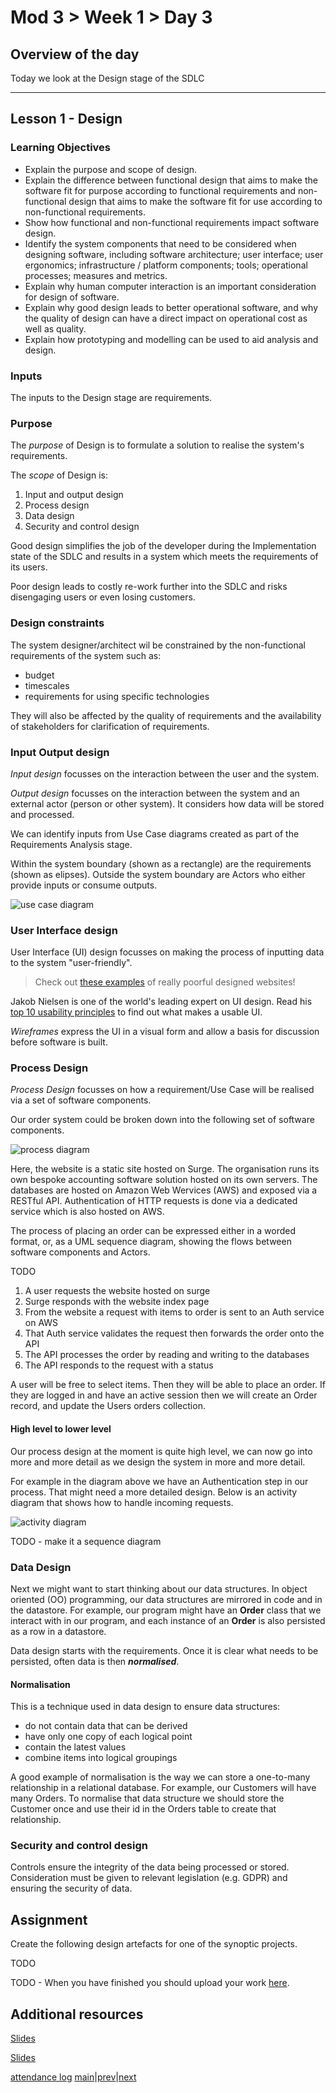 # Mod 3 > Week 1 > Day 3

## Overview of the day

Today we look at the Design stage of the SDLC

----

## Lesson 1 - Design

### Learning Objectives

*   Explain the purpose and scope of design. 
*   Explain the difference between functional design that aims to make the software fit for purpose according to functional requirements and non-functional design that aims to make the software fit for use according to non-functional requirements.
*   Show how functional and non-functional requirements impact software design. 
*   Identify the system components that need to be considered when designing software, including software architecture; user interface; user ergonomics; infrastructure / platform components; tools; operational processes; measures and metrics. 
*   Explain why human computer interaction is an important consideration for design of software. 
*   Explain why good design leads to better operational software, and why the quality of design can have a direct impact on operational cost as well as quality. 
*   Explain how prototyping and modelling can be used to aid analysis and design. 

### Inputs

The inputs to the Design stage are requirements. 

### Purpose
The _purpose_ of Design is to formulate a solution to realise the system's requirements. 

The _scope_ of Design is:

1. Input and output design
1. Process design
1. Data design
1. Security and control design

Good design simplifies the job of the developer during the Implementation state of the SDLC and results in a system which meets the requirements of its users.

Poor design leads to costly re-work further into the SDLC and risks disengaging users or even losing customers.

### Design constraints
The system designer/architect wil be constrained by the non-functional requirements of the system such as:
* budget
* timescales
* requirements for using specific technologies

They will also be affected by the quality of requirements and the availability of stakeholders for clarification of requirements.

### Input Output design

_Input design_ focusses on the interaction between the user and the system.

_Output design_ focusses on the interaction between the system and an external actor (person or other system). It considers how data will be stored and processed.

We can identify inputs from Use Case diagrams created as part of the Requirements Analysis stage. 

Within the system boundary (shown as a rectangle) are the requirements (shown as elipses). Outside the system boundary are Actors who either provide inputs or consume outputs. 

![use case diagram](https://user-images.githubusercontent.com/4499581/75772283-8ee84480-5d43-11ea-9c95-defd5db09005.jpg)

### User Interface design
User Interface (UI) design focusses on making the process of inputting data to the system "user-friendly". 

> Check out [these examples](https://www.elegantthemes.com/blog/resources/bad-web-design-a-look-at-the-most-hilariously-terrible-websites-from-around-the-web) of really poorful designed websites!

Jakob Nielsen is one of the world's leading expert on UI design. Read his [top 10 usability principles](https://www.nngroup.com/articles/ten-usability-heuristics/) to find out what makes a usable UI.

_Wireframes_ express the UI in a visual form and allow a basis for discussion before software is built.

### Process Design
_Process Design_ focusses on how a requirement/Use Case will be realised via a set of software components.

Our order system could be broken down into the following set of software components.

![process diagram](https://user-images.githubusercontent.com/4499581/75778926-9feb8280-5d50-11ea-8179-519a861ecf95.jpg)

Here, the website is a static site hosted on Surge. The organisation runs its own bespoke accounting software solution hosted on its own servers. The databases are hosted on Amazon Web Wervices (AWS) and exposed via a RESTful API. Authentication of HTTP requests is done via a dedicated service which is also hosted on AWS.

The process of placing an order can be expressed either in a worded format, or, as a UML sequence diagram, showing the flows between software components and Actors.

TODO

1.  A user requests the website hosted on surge
2.  Surge responds with the website index page
3.  From the website a request with items to order is sent to an Auth service on AWS
4.  That Auth service validates the request then forwards the order onto the API
5.  The API processes the order by reading and writing to the databases
6.  The API responds to the request with a status

A user will be free to select items. Then they will be able to place an order. If they are logged in and have an active session then we will create an Order record, and update the Users orders collection.

#### High level to lower level

Our process design at the moment is quite high level, we can now go into more and more detail as we design the system in more and more detail.

For example in the diagram above we have an Authentication step in our process. That might need a more detailed design. Below is an activity diagram that shows how to handle incoming requests.

![activity diagram](https://user-images.githubusercontent.com/4499581/75785433-a16e7800-5d5b-11ea-9edc-405fb8d53d29.jpg)

TODO - make it a sequence diagram

### Data Design

Next we might want to start thinking about our data structures. In object oriented (OO) programming, our data structures are mirrored in code and in the datastore. For example, our program might have an **Order** class that we interact with in our program, and each instance of an **Order** is also persisted as a row in a datastore.

Data design starts with the requirements. Once it is clear what needs to be persisted, often data is then **_normalised_**.

#### Normalisation

This is a technique used in data design  to ensure data structures:

*   do not contain data that can be derived
*   have only one copy of each logical point
*   contain the latest values
*   combine items into logical groupings

A good example of normalisation is the way we can store a one-to-many relationship in a relational database. For example, our Customers will have many Orders. To normalise that data structure we should store the Customer once and use their id in the Orders table to create that relationship.

### Security and control design
Controls ensure the integrity of the data being processed or stored. Consideration must be given to relevant legislation (e.g. GDPR) and ensuring the security of data.

## Assignment
Create the following design artefacts for one of the synoptic projects.

TODO

TODO - When you have finished you should upload your work [here](https://applied.multiverse.io/mod/assign/view.php?id=10720). 


## Additional resources
[Slides](https://docs.google.com/presentation/d/e/2PACX-1vTxqagPim3SJ1f4Js8PVwPc8zzgkm-wPSZB6I0LUw9jEIihFYUUjkc7-SB0jcahUZevJZH0avpYUWuQ/embed?start=false&amp;loop=false&amp;delayms=3000)

[Slides](https://docs.google.com/presentation/d/e/2PACX-1vRPopOEl-AIie0nwaZejCYHwcF0YsEUton4qjaufmt1zMk9yD1psuSf3CV_1NvjJIZGhGs-HjWq7t_U/embed?start=false&amp;loop=false&amp;delayms=3000)


[attendance log](https://platform.multiverse.io/apprentice/attendance-log/200)
[main](/swe)|[prev](/swe/mod3/wk1/day2.html)|[next](/swe/mod3/wk1/day4.html)